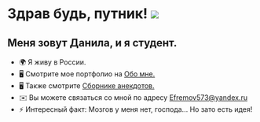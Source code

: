 Здрав будь, путник! ![](https://user-images.githubusercontent.com/18350557/176309783-0785949b-9127-417c-8b55-ab5a4333674e.gif) 
=============================================================================================================================
Меня зовут Данила, и я студент.
---------------------------------------



- 🌍 Я живу в России.
- 🖥️ Смотрите мое портфолио на [Обо мне.](http://4)[](http://112.ru)
- 🖥️ Также смотрите [Сборнике анекдотов.](http://4)[](http://112.ru)
- ✉️ Вы можете связаться со мной по адресу [Efremov573@yandex.ru](mailto:Efremov573@yandex.ru)[](mailto:Efremov573@yandex.ru)
- ⚡ Интересный факт: Мозгов у меня нет, господа... Но зато есть идея!




